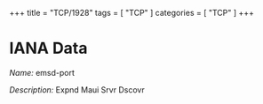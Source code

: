 +++
title = "TCP/1928"
tags = [ "TCP" ]
categories = [ "TCP" ]
+++

# IANA Data

_Name:_ emsd-port

_Description:_ Expnd Maui Srvr Dscovr

